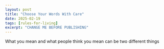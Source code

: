 ```yaml
---
layout: post
title: "Choose Your Words With Care"
date: 2025-02-19
tags: [rules-for-living]
excerpt: "CHANGE ME BEFORE PUBLISHING"
---
```


What you mean and what people think you mean can be two different things
